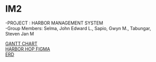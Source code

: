# IM2
-PROJECT : HARBOR MANAGEMENT SYSTEM<br/>
-Group Members: Selma, John Edward L., Sapio, Gwyn M., Tabungar, Steven Jan M



<a href="https://docs.google.com/spreadsheets/d/1osmFreJpuNJsqo1y8SJziIvYiVPNEUqMjrD1SCjQWvg/edit?gid=0#gid=0">GANTT CHART</a><br/>
<a href="https://www.figma.com/design/fEaKTxQBTnwbtAtaRXNcGy/Untitled?node-id=6-282&t=yUtDM0fuRE0mOHqU-1">HARBOR HOP FIGMA</a><br/>
<a href="https://online.visual-paradigm.com/share.jsp?id=333630353838332d31#diagram:workspace=odcapejy&proj=0&id=1">ERD</a>
